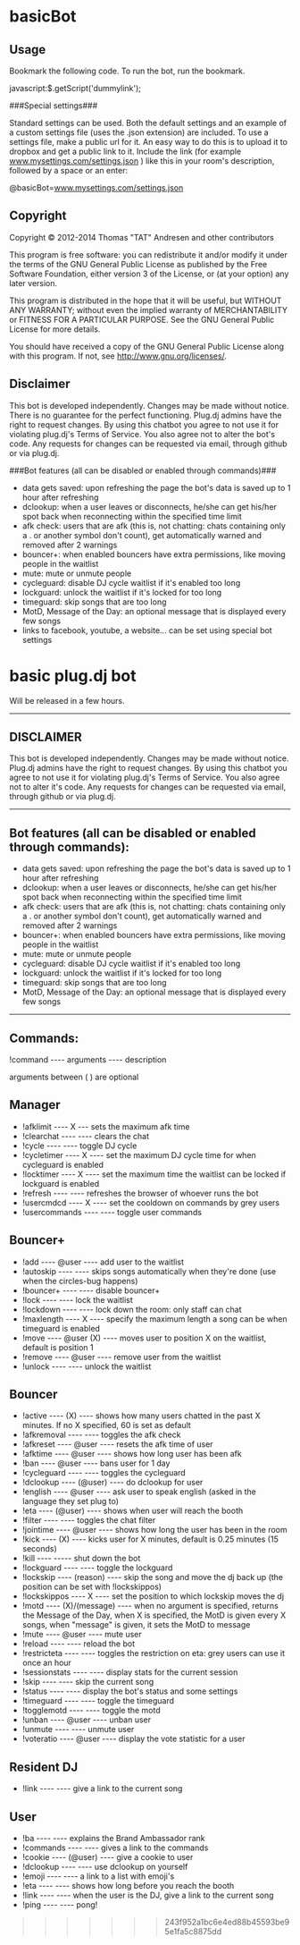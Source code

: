 basicBot
========

Usage
-----

Bookmark the following code. To run the bot, run the bookmark.

javascript:$.getScript('dummylink');

###Special settings###

Standard settings can be used. Both the default settings and an example of a custom settings file (uses the .json extension) are included.
To use a settings file, make a public url for it. An easy way to do this is to upload it to dropbox and get a public link to it.
Include the link (for example www.mysettings.com/settings.json ) like this in your room's description, followed by a space or an enter:

@basicBot=www.mysettings.com/settings.json


Copyright
---------

Copyright &copy; 2012-2014 Thomas "TAT" Andresen and other contributors

This program is free software: you can redistribute it and/or modify
it under the terms of the GNU General Public License as published by
the Free Software Foundation, either version 3 of the License, or
(at your option) any later version.

This program is distributed in the hope that it will be useful,
but WITHOUT ANY WARRANTY; without even the implied warranty of
MERCHANTABILITY or FITNESS FOR A PARTICULAR PURPOSE.  See the
GNU General Public License for more details.

You should have received a copy of the GNU General Public License
along with this program.  If not, see http://www.gnu.org/licenses/.


Disclaimer
----------

This bot is developed independently. Changes may be made without notice. There is no guarantee for the perfect functioning.
Plug.dj admins have the right to request changes. 
By using this chatbot you agree to not use it for violating plug.dj's Terms of Service. 
You also agree not to alter the bot's code. Any requests for changes can be requested via email, through github or via plug.dj.


###Bot features (all can be disabled or enabled through commands)###

- data gets saved: upon refreshing the page the bot's data is saved up to 1 hour after refreshing
- dclookup: when a user leaves or disconnects, he/she can get his/her spot back when reconnecting within the specified time limit
- afk check: users that are afk (this is, not chatting: chats containing only a . or another symbol don't count), get automatically warned and removed after 2 warnings
- bouncer+: when enabled bouncers have extra permissions, like moving people in the waitlist
- mute: mute or unmute people
- cycleguard: disable DJ cycle waitlist if it's enabled too long
- lockguard: unlock the waitlist if it's locked for too long
- timeguard: skip songs that are too long
- MotD, Message of the Day: an optional message that is displayed every few songs
- links to facebook, youtube, a website... can be set using special bot settings

basic plug.dj bot
=================

Will be released in a few hours.

----------
DISCLAIMER
----------
This bot is developed independently. Changes may be made without notice. 
Plug.dj admins have the right to request changes. 
By using this chatbot you agree to not use it for violating plug.dj's Terms of Service. 
You also agree not to alter it's code. Any requests for changes can be requested via email, through github or via plug.dj.

---------------------------------------------------------------
Bot features (all can be disabled or enabled through commands):
---------------------------------------------------------------
- data gets saved: upon refreshing the page the bot's data is saved up to 1 hour after refreshing
- dclookup: when a user leaves or disconnects, he/she can get his/her spot back when reconnecting within the specified time limit
- afk check: users that are afk (this is, not chatting: chats containing only a . or another symbol don't count), get automatically warned and removed after 2 warnings
- bouncer+: when enabled bouncers have extra permissions, like moving people in the waitlist
- mute: mute or unmute people
- cycleguard: disable DJ cycle waitlist if it's enabled too long
- lockguard: unlock the waitlist if it's locked for too long
- timeguard: skip songs that are too long
- MotD, Message of the Day: an optional message that is displayed every few songs


---------
Commands:
---------

!command ---- arguments ---- description

arguments between ( ) are optional


Manager
-------

- !afklimit ---- X --- sets the maximum afk time
- !clearchat ---- ---- clears the chat
- !cycle ---- ---- toggle DJ cycle
- !cycletimer ---- X ---- set the maximum DJ cycle time for when cycleguard is enabled
- !locktimer ---- X ---- set the maximum time the waitlist can be locked if lockguard is enabled
- !refresh ---- ---- refreshes the browser of whoever runs the bot
- !usercmdcd ---- X ---- set the cooldown on commands by grey users
- !usercommands ---- ---- toggle user commands

Bouncer+
--------

- !add ---- @user ---- add user to the waitlist
- !autoskip ---- ---- skips songs automatically when they're done (use when the circles-bug happens)
- !bouncer+ ---- ---- disable bouncer+
- !lock ---- ---- lock the waitlist
- !lockdown ---- ---- lock down the room: only staff can chat
- !maxlength ---- X ---- specify the maximum length a song can be when timeguard is enabled
- !move ---- @user (X) ---- moves user to position X on the waitlist, default is position 1
- !remove ---- @user ---- remove user from the waitlist
- !unlock ---- ---- unlock the waitlist

Bouncer
-------

- !active ---- (X) ---- shows how many users chatted in the past X minutes. If no X specified, 60 is set as default
- !afkremoval ---- ---- toggles the afk check
- !afkreset ---- @user ---- resets the afk time of user
- !afktime ---- @user ---- shows how long user has been afk
- !ban ---- @user ---- bans user for 1 day
- !cycleguard ---- ---- toggles the cycleguard
- !dclookup ---- (@user) ---- do dclookup for user
- !english ---- @user ---- ask user to speak english (asked in the language they set plug to)
- !eta ---- (@user) ---- shows when user will reach the booth
- !filter ---- ---- toggles the chat filter
- !jointime ---- @user ---- shows how long the user has been in the room
- !kick ---- (X) ---- kicks user for X minutes, default is 0.25 minutes (15 seconds)
- !kill ---- ----- shut down the bot
- !lockguard ---- ---- toggle the lockguard
- !lockskip ---- (reason) ---- skip the song and move the dj back up (the position can be set with !lockskippos)
- !lockskippos ---- X ---- set the position to which lockskip moves the dj
- !motd ---- (X)/(message) ---- when no argument is specified, returns the Message of the Day, when X is specified, the MotD is given every X songs, when "message" is given, it sets the MotD to message
- !mute ---- @user ---- mute user
- !reload ---- ---- reload the bot
- !restricteta ---- ---- toggles the restriction on eta: grey users can use it once an hour
- !sessionstats ---- ---- display stats for the current session
- !skip ---- ---- skip the current song
- !status ---- ---- display the bot's status and some settings
- !timeguard ---- ---- toggle the timeguard
- !togglemotd ---- ---- toggle the motd
- !unban ---- @user ---- unban user
- !unmute ---- ---- unmute user
- !voteratio ---- @user ---- display the vote statistic for a user 

Resident DJ
-----------

- !link ---- ---- give a link to the current song



User
----

- !ba ---- ---- explains the Brand Ambassador rank
- !commands ---- ---- gives a link to the commands
- !cookie ---- (@user) ---- give a cookie to user
- !dclookup ---- ---- use dclookup on yourself
- !emoji ---- ---- a link to a list with emoji's
- !eta ---- ---- shows how long before you reach the booth
- !link ---- ---- when the user is the DJ, give a link to the current song
- !ping ---- ---- pong!






	

>>>>>>> 243f952a1bc6e4ed88b45593be95e1fa5c8875dd


